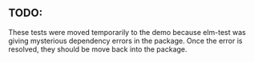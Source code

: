 ## TODO:
These tests were moved temporarily to the demo because elm-test was giving mysterious
dependency errors in the package.  Once the error is resolved, they should
be move back into the package.